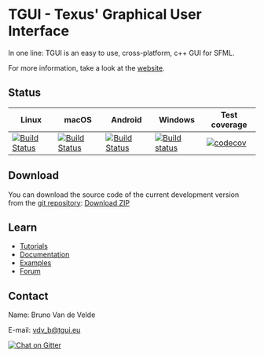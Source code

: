 TGUI - Texus' Graphical User Interface
=======================================

In one line: TGUI is an easy to use, cross-platform, c++ GUI for SFML.

For more information, take a look at the [website](https://tgui.eu).


Status
------

| Linux | macOS | Android | Windows | Test coverage |
|-------|-------|---------|---------|---------------|
| [![Build Status](https://travis-matrix-badges.herokuapp.com/repos/texus/TGUI/branches/0.8-dev/2)](https://travis-ci.org/texus/TGUI) | [![Build Status](https://travis-matrix-badges.herokuapp.com/repos/texus/TGUI/branches/0.8-dev/4)](https://travis-ci.org/texus/TGUI) | [![Build Status](https://travis-matrix-badges.herokuapp.com/repos/texus/TGUI/branches/0.8-dev/3)](https://travis-ci.org/texus/TGUI) | [![Build status](https://ci.appveyor.com/api/projects/status/16e3yl71hq8x0c46/branch/0.8-dev?svg=true)](https://ci.appveyor.com/project/texus/tgui/branch/0.8-dev) | [![codecov](https://codecov.io/gh/texus/TGUI/branch/0.8-dev/graph/badge.svg)](https://codecov.io/gh/texus/TGUI/branch/0.8-dev) |


Download
--------

You can download the source code of the current development version from the [git repository](https://github.com/texus/TGUI/tree/0.8-dev): [Download ZIP](https://github.com/texus/TGUI/archive/0.8-dev.zip)

Learn
-----

* [Tutorials](https://tgui.eu/tutorials/0.8)
* [Documentation](https://tgui.eu/documentation/0.8)
* [Examples](https://tgui.eu/examples/0.8)
* [Forum](https://forum.tgui.eu)


Contact
-------

Name: Bruno Van de Velde

E-mail: vdv_b@tgui.eu

[![Chat on Gitter](https://badges.gitter.im/texus/TGUI.png)](https://gitter.im/texus/TGUI)
